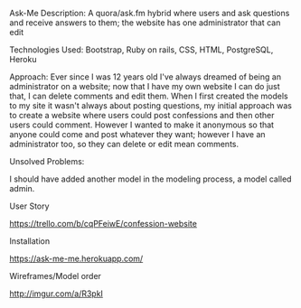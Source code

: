 Ask-Me
Description: A quora/ask.fm hybrid where users and ask questions and receive answers to them;
the website has one administrator that can edit

Technologies Used: Bootstrap, Ruby on rails, CSS, HTML, PostgreSQL, Heroku

Approach: Ever since I was 12 years old I've always dreamed of being an administrator on
a website; now that I have my own website I can do just that, I can delete comments and edit them.
When I first created the models to my site it wasn't always about posting questions, my initial approach
was to create a website where users could post confessions and then other users could comment. However
I wanted to make it anonymous so that anyone could come and post whatever they want; however I have an
administrator too, so they can delete or edit mean comments.

Unsolved Problems:

I should have added another model in the modeling process, a model called admin.


User Story

https://trello.com/b/cqPFeiwE/confession-website


Installation

https://ask-me-me.herokuapp.com/

Wireframes/Model order

http://imgur.com/a/R3pkI
